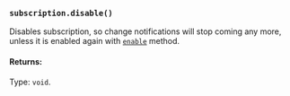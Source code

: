 ### `subscription.disable()`
Disables subscription, so change notifications will stop coming any more, unless it is enabled again with [`enable`](enable.md) method.

#### Returns:
Type: `void`.